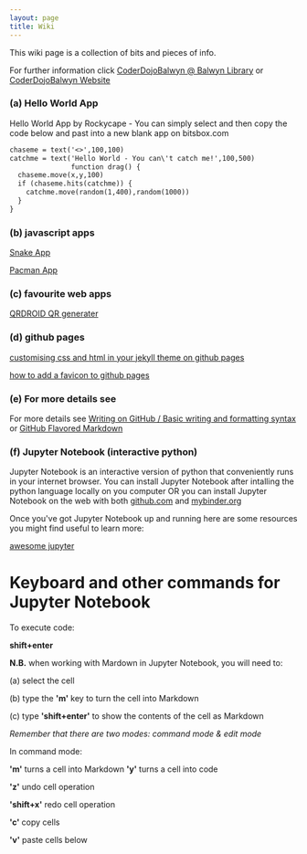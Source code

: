```yaml
---
layout: page
title: Wiki
---
```


This wiki page is a collection of bits and pieces of info.

For further information click [CoderDojoBalwyn @ Balwyn Library](https://zen.coderdojo.com/dojos/au/balwyn-vic/balwyn-balwyn-library) or [CoderDojoBalwyn Website](https://balwynau.wixsite.com/coderdojo)

### (a) Hello World App 

Hello World App by Rockycape - You can simply select and then copy the code below and past into a new blank app on bitsbox.com

```markdown
chaseme = text('<>',100,100)
catchme = text('Hello World - You can\'t catch me!',100,500)
               function drag() {
  chaseme.move(x,y,100)
  if (chaseme.hits(catchme)) {
    catchme.move(random(1,400),random(1000))
  }
}
```

### (b) javascript apps 

[Snake App](https://rockycape.github.io/snake.html)

[Pacman App](https://rockycape.github.io/pacman.html)

### (c) favourite web apps

[QRDROID QR generater](http://qrdroid.com/generate/)



### (d) github pages
[customising css and html in your jekyll theme on github pages](https://help.github.com/articles/customizing-css-and-html-in-your-jekyll-theme/)

[how to add a favicon to github pages](https://medium.com/@LazaroIbanez/how-to-add-a-favicon-to-github-pages-403935604460)



### (e) For more details see 

For more details see [Writing on GitHub / Basic writing and formatting syntax](https://help.github.com/articles/basic-writing-and-formatting-syntax/) or  [GitHub Flavored Markdown](https://guides.github.com/features/mastering-markdown/)

### (f) Jupyter Notebook (interactive python) 

Jupyter Notebook is an interactive version of python that conveniently runs in your internet browser.
You can install Jupyter Notebook after intalling the python language locally on you computer OR you can install Jupyter Notebook on the web with both [github.com](github.com) and [mybinder.org](https://mybinder.org/)

Once you've got Jupyter Notebook up and running here are some resources you might find useful to learn more:

[awesome jupyter](https://github.com/markusschanta/awesome-jupyter#awesome-jupyter-)

# Keyboard and other commands for Jupyter Notebook 

To execute code:

**shift+enter**

**N.B.** when working with Mardown in Jupyter Notebook, you will need to:

(a) select the cell

(b) type the **'m'** key to turn the cell into Markdown

(c) type **'shift+enter'** to show the contents of the cell as Markdown


*Remember that there are two modes: command mode & edit mode*

In command mode: 

**'m'** turns a cell into Markdown
**'y'** turns a cell into code

**'z'** undo cell operation

**'shift+x'** redo cell operation

**'c'** copy cells

**'v'** paste cells below


<!--
☯️

### (f) markdown

Syntax highlighted code block example
```markdown
blah blah blah
```

# Header 1
## Header 2
### Header 3

- Bulleted
- List

1. Numbered
2. List

**Bold** and _Italic_ and `Code` text

[Link](url) and ![Image](src)

-->
